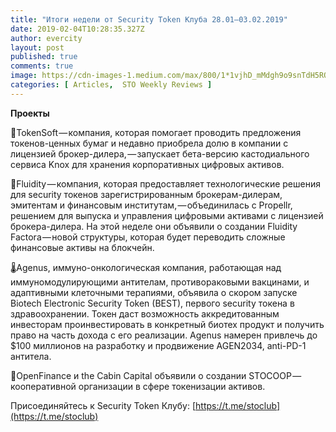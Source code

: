 ```yaml
---
title: "Итоги недели от Security Token Клуба 28.01–03.02.2019"
date: 2019-02-04T10:28:35.327Z
author: evercity
layout: post
published: true
comments: true
image: https://cdn-images-1.medium.com/max/800/1*1vjhD_mMdgh9o9snTdH5RQ.png
categories: [ Articles,  STO Weekly Reviews ]
---
```


**Проекты**

🔐TokenSoft — компания, которая помогает проводить предложения токенов-ценных бумаг и недавно приобрела долю в компании с лицензией брокер-дилера, — запускает бета-версию кастодиального сервиса Knox для хранения корпоративных цифровых активов.

🤝Fluidity — компания, которая предоставляет технологические решения для security токенов зарегистрированным брокерам-дилерам, эмитентам и финансовым институтам, — объединилась с Propellr, решением для выпуска и управления цифровыми активами с лицензией брокера-дилера. На этой неделе они объявили о создании Fluidity Factora — новой структуры, которая будет переводить сложные финансовые активы на блокчейн.

🌡Agenus, иммуно-онкологическая компания, работающая над иммуномодулирующими антителам, противораковыми вакцинами, и адаптивными клеточными терапиями, объявила о скором запуске Biotech Electronic Security Token (BEST), первого security токена в здравоохранении. Токен даст возможность аккредитованным инвесторам проинвестировать в конкретный биотех продукт и получить право на часть дохода с его реализации. Agenus намерен привлечь до $100 миллионов на разработку и продвижение AGEN2034, anti-PD-1 антитела.

👬OpenFinance и the Cabin Capital объявили о создании STOCOOP — кооперативной организации в сфере токенизации активов.

Присоединяйтесь к Security Token Клубу: [https://t.me/stoclub](https://t.me/stoclub)
